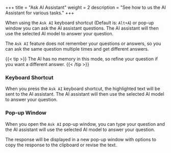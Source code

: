 +++
title = "Ask AI Assistant"
weight = 2
description = "See how to us the AI Assistant for various tasks."
+++

When using the `Ask AI` keyboard shortcut (Default is: `Alt+A`) or pop-up window you can ask the AI assistant questions. The AI assistant will then use the selected AI model to answer your question.

The `Ask AI` feature does not remember your questions or answers, so you can ask the same question multiple times and get different answers.

{{< tip >}}
The AI has no memory in this mode, so refine your question if you want a different answer.
{{< /tip >}}

### Keyboard Shortcut
When you press the `Ask AI` keyboard shortcut, the highlighted text will be sent to the AI assistant. The AI assistant will then use the selected AI model to answer your question.

### Pop-up Window
When you open the `Ask AI` pop-up window, you can type your question and the AI assistant will use the selected AI model to answer your question. 

The response will be displayed in a new pop-up window with options to copy the response to the clipboard or revise the text.

